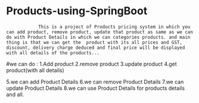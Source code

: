 # Products-using-SpringBoot
                This is a project of Products pricing system in which you can add product, remove product, update that product as same as we can do with Product Details in which we can categories products. and main thing is that we can get the  product with its all prices and GST, discount, delivery charge deduced and final price will be displayed with all details of the products...
#we can do :
1.Add product
2.remove product
3.update product
4.get product(with all details)

5.we can add Product Details
6.we can remove Product Details
7.we can update Product Details
8.we can use Product Details for products details and all.
